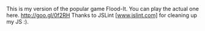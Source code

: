 This is my version of the popular game Flood-It. You can play the actual one here. 
http://goo.gl/0f2RH
Thanks to JSLint [www.jslint.com] for cleaning up my JS :).  
